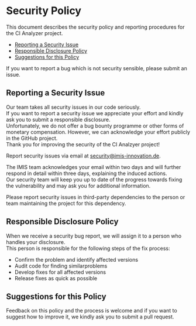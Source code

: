 # Security Policy

This document describes the security policy and reporting procedures for the CI Analyzer
project.

  * [Reporting a Security Issue](#reporting-a-security-issue)
  * [Responsible Disclosure Policy](#responsible-disclosure-policy)
  * [Suggestions for this Policy](#suggestions-for-this-policy)
  
If you want to report a bug which is not security sensible, please submit an issue. 

## Reporting a Security Issue
Our team takes all security issues in our code seriously.  
If you want to report a security issue we appreciate your effort and kindly ask you to submit a responsible disclosure.  
Unfortunately, we do not offer a bug bounty programme or other forms of monetary compensation. 
However, we can acknowledge your effort publicly in the GitHub project.  
Thank you for improving the security of the CI Analzyer project!

Report security issues via email at [security@imis-innovation.de](mailto:security@imis-innovation.de?subject=GitHub%20Security%20Issue%20CI-Analyzer).

The IMIS team acknowledges your email within two days and will further respond in detail within three days, explaining the induced actions.  
Our security team will keep you up to date of the progress towards fixing the vulnerability and may ask you for additional information.

Please report security issues in third-party dependencies to the person or team maintaining
the project for this dependency.

## Responsible Disclosure Policy

When we receive a security bug report, we will assign it to a person who handles your disclosure.  
This person is responsible for the following steps of the fix process:

* Confirm the problem and identify affected versions
* Audit code for finding similarproblems
* Develop fixes for all affected versions
* Release fixes as quick as possible

## Suggestions for this Policy

Feedback on this policy and the process is welcome and if you want to suggest how to improve it, we kindly ask you to submit a pull request.

